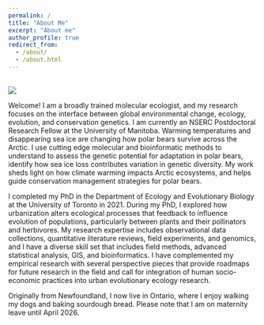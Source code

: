 ```yaml
---
permalink: /
title: "About Me"
excerpt: "About me"
author_profile: true
redirect_from: 
  - /about/
  - /about.html
---
```


<br/><img src='/images/Triplets.jpg'>

Welcome! I am a broadly trained molecular ecologist, and my research focuses on the interface between global environmental change, ecology, evolution, and conservation genetics. 
I am currently an NSERC Postdoctoral Research Fellow at the University of Manitoba. Warming temperatures and disappearing sea ice are changing how polar bears survive across the Arctic. I use cutting edge molecular and bioinformatic methods to understand to assess the genetic potential for adaptation in polar bears, identify how sea ice loss contributes variation in genetic diversity. My work sheds light on how climate warming impacts Arctic ecosystems, and helps guide conservation management strategies for polar bears.

I completed my PhD in the Department of Ecology and Evolutionary Biology at the University of Toronto in 2021. During my PhD, I explored how urbanization alters ecological processes that feedback to influence evolution of populations, particularly between plants and their pollinators and herbivores. My research expertise includes observational data collections, quantitative literature reviews, field experiments, and genomics, and I have a diverse skill set that includes field methods, advanced statistical analysis, GIS, and bioinformatics. I have complemented my empirical research with several perspective pieces that provide roadmaps for future research in the field and call for integration of human socio-economic practices into urban evolutionary ecology research. 

Originally from Newfoundland, I now live in Ontario, where I enjoy walking my dogs and baking sourdough bread. Please note that I am on maternity leave until April 2026.
